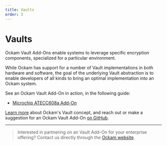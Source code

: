 ```yaml
---
title: Vaults
order: 3
---
```


# Vaults 

Ockam Vault Add-Ons enable systems to leverage specific encryption components, specialized for a particular environment.

While Ockam has support for a number of Vault implementations in both hardware and software, the goal of the underlying Vault abstraction is to enable developers of all kinds to bring an optimal implementation into an Ockam system.

See an Ockam Vault Add-On in action, in the following guide:
- [Microchip ATECC608a Add-On](/learn/how-to-guides/using-add-ons/vaults/microchip/)

[Learn more](/learn/concepts/add-ons/vaults/) about Ockam's Vault concept, and reach out or  make a suggestion for an Ockam Vault Add-On [on GitHub](https://github.com/ockam-network/ockam/discussions/624).



---

> Interested in partnering on an Vault Add-On for your enterprise offering? Contact us directly through the [Ockam website](https://ockam.io).